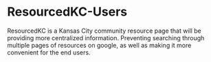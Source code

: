 # ResourcedKC-Users
 ResourcedKC is a Kansas City community resource page that will be providing more centralized  information. 
 Preventing searching through multiple pages of resources on google, as well as making it more convenient for the end users. 







